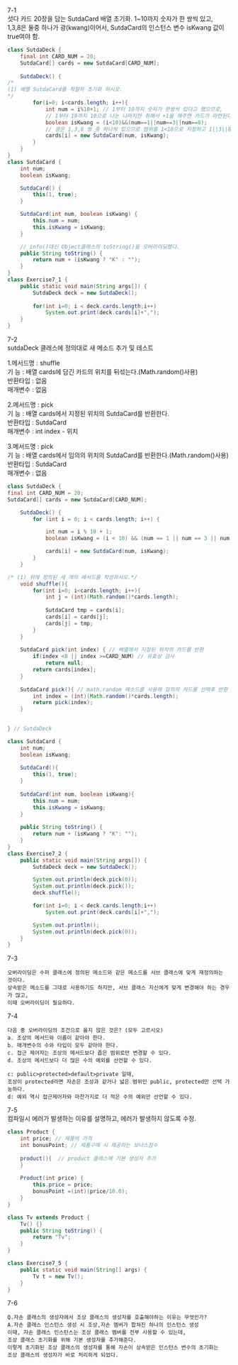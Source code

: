 7-1		
섯다 카드 20장을 담는 SutdaCard 배열 초기화. 1~10까지 숫자가 한 쌍씩 있고,     
1,3,8은 둘중 하나가 광(kwang)이어서, SutdaCard의 인스턴스 변수 isKwang 값이 true여야 함.
```java
class SutdaDeck {
    final int CARD_NUM = 20;
    SutdaCard[] cards = new SutdaCard[CARD_NUM];
    
    SutdaDeck() {
/* 
(1) 배열 SutdaCard를 적절히 초기화 하시오. 
*/
        for(i=0; i<cards.length; i++){
            int num = i%10+1; // 1부터 10까지 숫자가 한쌍씩 있다고 했으므로, 
            // 1부터 19까지 10으로 나눈 나머지만 취해서 +1을 해주면 카드가 마련된다. 
            boolean isKwang = (i<10)&&(num==1||num==3||num==8); 
            // 광은 1,3,8 쌍 중 하나씩 있으므로 범위를 1<10으로 지정하고 1||3||8 중 하나로 지정. 
            cards[i] = new SutdaCard(num, isKwang);
        }
    }
}
class SutdaCard {
    int num;
    boolean isKwang;

    SutdaCard() {
        this(1, true);
    }

    SutdaCard(int num, boolean isKwang) {
        this.num = num;
        this.isKwang = isKwang;
    }

    // info()대신 Object클래스의 toString()을 오버라이딩했다. 
    public String toString() {
        return num + (isKwang ? "K" : "");
    }
}
class Exercise7_1 {
    public static void main(String args[]) {
        SutdaDeck deck = new SutdaDeck();
        
        for(int i=0; i < deck.cards.length;i++) 
            System.out.print(deck.cards[i]+",");
    }
}
```


7-2     
sutdaDeck 클래스에 정의대로 새 메소드 추가 및 테스트      

1.메서드명 : shuffle      
기 능 : 배열 cards에 담긴 카드의 위치를 뒤섞는다.(Math.random()사용)        
반환타입 : 없음       
매개변수 : 없음       

2.메서드명 : pick       
기 능 : 배열 cards에서 지정된 위치의 SutdaCard를 반환한다.       
반환타입 : SutdaCard        
매개변수 : int index - 위치       

3.메서드명 : pick       
기 능 : 배열 cards에서 임의의 위치의 SutdaCard를 반환한다.(Math.random()사용)      
반환타입 : SutdaCard        
매개변수 : 없음       


```java
class SutdaDeck {
final int CARD_NUM = 20;
SutdaCard[] cards = new SutdaCard[CARD_NUM];

    SutdaDeck() {
        for (int i = 0; i < cards.length; i++) {

            int num = i % 10 + 1;
            boolean isKwang = (i < 10) && (num == 1 || num == 3 || num == 8);

            cards[i] = new SutdaCard(num, isKwang);
        }
    }

/* (1) 위에 정의된 세 개의 메서드를 작성하시오.*/
    void shuffle(){
        for(int i=0; i<cards.length; i++){
            int j = (int)(Math.random()*cards.length);
            
            SutdaCard tmp = cards[i];
            cards[i] = cards[j];
            cards[j] = tmp;
        }
    }
    
    SutdaCard pick(int index) { // 배열에서 지정된 위치의 카드를 반환
        if(index <0 || index >=CARD_NUM) // 유효성 검사
            return null;
        return cards[index];
    }
    
    SutdaCard pick(){ // math.random 메소드를 사용해 임의의 카드를 선택후 반환
        int index = (int)(Math.random()*cards.length);
        return pick(index);
    }
    

} // SutdaDeck

class SutdaCard { 
    int num;
    boolean isKwang;
    
    SutdaCard(){
        this(1, true);
    }
    
    SutdaCard(int num, boolean isKwang){
        this.num = num;
        this.isKwang = isKwang;
    }
    
    public String toString() {
        return num + (isKwang ? "K": "");
    }
}
class Exercise7_2 {
    public static void main(String args[]) {
        SutdaDeck deck = new SutdaDeck();

        System.out.println(deck.pick(0)); 
        System.out.println(deck.pick()); 
        deck.shuffle();

        for(int i=0; i < deck.cards.length;i++) 
            System.out.print(deck.cards[i]+",");

        System.out.println(); 
        System.out.println(deck.pick(0));
    }
}

```

7-3     
```
오버라이딩은 수퍼 클래스에 정의된 메소드와 같은 메소드를 서브 클래스에 맞게 재정의하는 것이다. 
상속받은 메소드를 그대로 사용하기도 하지만, 서브 클래스 자신에게 맞게 변경해야 하는 경우가 많고,
이때 오버라이딩이 필요하다.
```

7-4     
```
다음 중 오버라이딩의 조건으로 옳지 않은 것은? (모두 고르시오) 
a. 조상의 메서드와 이름이 같아야 한다.
b. 매개변수의 수와 타입이 모두 같아야 한다.
c. 접근 제어자는 조상의 메서드보다 좁은 범위로만 변경할 수 있다.
d. 조상의 메서드보다 더 많은 수의 예외를 선언할 수 있다.

c: public>protected>default>private 일때, 
조상이 protected라면 자손은 조상과 같거나 넓은 범위인 public, protected만 선택 가능하다.
d: 예외 역시 접근제어자와 마찬가지로 더 적은 수의 예외만 선언할 수 있다.  
```

7-5     
컴파일시 에러가 발생하는 이유를 설명하고, 에러가 발생하지 않도록 수정.
```java
class Product { 
    int price; // 제품의 가격
    int bonusPoint; // 제품구매 시 제공하는 보너스점수
    
    product(){  // product 클래스에 기본 생성자 추가
    }
    
    Product(int price) { 
        this.price = price;
        bonusPoint =(int)(price/10.0);
    }
}

class Tv extends Product { 
    Tv() {}
    public String toString() {
        return "Tv";
    }
}

class Exercise7_5 {
    public static void main(String[] args) {
        Tv t = new Tv();
    }
}
```

7-6     

```
Q.자손 클래스의 생성자에서 조상 클래스의 생성자를 호출해야하는 이유는 무엇인가?
A.자손 클래스 인스턴스 생성 시 조상,자손 멤버가 합쳐진 하나의 인스턴스 생성
이때, 자손 클래스 인스턴스는 조상 클래스 멤버를 전부 사용할 수 있는데,
조상 클래스 초기화를 위해 기본 생성자를 추가해준다.
이렇게 초기화된 조상 클래스의 생성자를 통해 자손이 상속받은 인스턴스 변수의 초기화는
조상 클래스의 생성자가 바로 처리하게 되었다.   
```

```java
```

```java
```

```java
```

```java
```

```java
```

```java
```

```java
```

